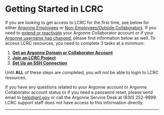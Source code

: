 # Getting Started in LCRC

If you are looking to get access to LCRC for the first time, see below for either [Argonne Employees](http://www.lcrc.anl.gov/for-users/getting-started/getting-an-account/#argonne) or [Non-Employees/Outside Collaborators](http://www.lcrc.anl.gov/for-users/getting-started/getting-an-account/#nonargonne). If you need to [extend or reactivate](http://www.lcrc.anl.gov/for-users/getting-started/getting-an-account/#reactivate) your Argonne Collaborator account or if your [Argonne username has changed](http://www.lcrc.anl.gov/for-users/getting-started/getting-an-account/#usernamechange), please find information below as well. To access LCRC resources, you need to complete 3 tasks at a minimum: 

1. [**Get an Argonne Domain or Collaborator Account**](account-project-management/accounts-and-access.md)
2. [**Join an LCRC Project**](account-project-management/project-management.md#join-an-existing-lcrc-project)
3. **[Set Up an SSH Connection](account-project-management/ssh.md)** 

Until **ALL** of these steps are completed, you will not be able to login to LCRC resources.

If you have any questions related to your Argonne account or Argonne Collaborator account status or if you need a password reset, please send email to [help@anl.gov](mailto:help@anl.gov) or call the Argonne Service Desk at (630) 252-9999. LCRC support staff does not have access to this information directly.

* * *
